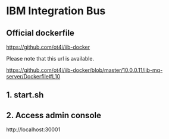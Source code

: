 # IBM Integration Bus

## Official dockerfile
https://github.com/ot4i/iib-docker


Please note that this url is available. 

https://github.com/ot4i/iib-docker/blob/master/10.0.0.11/iib-mq-server/Dockerfile#L10


## 1. start.sh

## 2. Access admin console
http://localhost:30001
